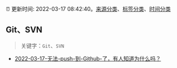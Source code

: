 :alarm_clock: 更新时间: 2022-03-17 08:42:40。[来源分类](../README.md)、[标签分类](../TAGS.md)、[时间分类](../TIMELINE.md)

## Git、SVN


> 关键字：`Git`、`SVN`



- [2022-03-17-无法-push-到-Github-了，有人知道为什么吗？](https://www.v2ex.com/t/841032) 